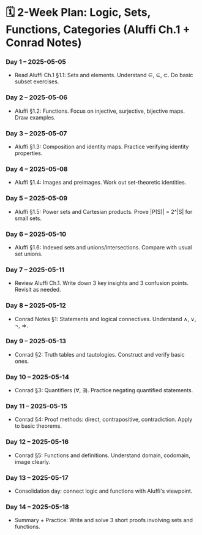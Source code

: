 # 🗓️ 2-Week Plan: Logic, Sets, Functions, Categories (Aluffi Ch.1 + Conrad Notes)

### Day 1 – 2025-05-05
- Read Aluffi Ch.1 §1.1: Sets and elements. Understand ∈, ⊆, ⊂. Do basic subset exercises.

### Day 2 – 2025-05-06
- Aluffi §1.2: Functions. Focus on injective, surjective, bijective maps. Draw examples.

### Day 3 – 2025-05-07
- Aluffi §1.3: Composition and identity maps. Practice verifying identity properties.

### Day 4 – 2025-05-08
- Aluffi §1.4: Images and preimages. Work out set-theoretic identities.

### Day 5 – 2025-05-09
- Aluffi §1.5: Power sets and Cartesian products. Prove |P(S)| = 2^|S| for small sets.

### Day 6 – 2025-05-10
- Aluffi §1.6: Indexed sets and unions/intersections. Compare with usual set unions.

### Day 7 – 2025-05-11
- Review Aluffi Ch.1. Write down 3 key insights and 3 confusion points. Revisit as needed.

### Day 8 – 2025-05-12
- Conrad Notes §1: Statements and logical connectives. Understand ∧, ∨, ¬, ⇒.

### Day 9 – 2025-05-13
- Conrad §2: Truth tables and tautologies. Construct and verify basic ones.

### Day 10 – 2025-05-14
- Conrad §3: Quantifiers (∀, ∃). Practice negating quantified statements.

### Day 11 – 2025-05-15
- Conrad §4: Proof methods: direct, contrapositive, contradiction. Apply to basic theorems.

### Day 12 – 2025-05-16
- Conrad §5: Functions and definitions. Understand domain, codomain, image clearly.

### Day 13 – 2025-05-17
- Consolidation day: connect logic and functions with Aluffi's viewpoint.

### Day 14 – 2025-05-18
- Summary + Practice: Write and solve 3 short proofs involving sets and functions.
